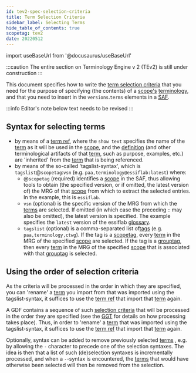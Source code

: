 ```yaml
---
id: tev2-spec-selection-criteria
title: Term Selection Criteria
sidebar_label: Selecting Terms
hide_table_of_contents: true
scopetag: tev2
date: 20220512
---
```


import useBaseUrl from '@docusaurus/useBaseUrl'

:::caution
The entire section on Terminology Engine v 2 (TEv2) is still under construction
:::

This document specifies how to write the [term selection criteria](@) that you need for the purpose of specifying (the contents) of a [scope's](@) [terminology](@), and that you need to insert in the `versions`.`terms` elements in a [SAF](@).

:::info Editor's note
below text needs to be revised
:::

## Syntax for selecting terms

- by means of a [term ref](@), where the `show text` specifies the name of the [term](@) as it will be used in the [scope](@), and the [definition](@) (and other terminological artifacts of that [term](@), such as purpose, examples, etc.) are 'inherited' from the [term](@) that is being referenced.
- by means of the so-called 'tagslist-syntax', which is `tagslist`@`scopetag`:`vsn` (e.g. `paa,terminology@essiflab:latest`) where:
  - @`scopetag` (required) identifies a [scope](@) in the SAF, thus allowing tools to obtain (the specified version, or if omitted, the latest version of) the MRG of that [scope](@) from which to extract the selected entries. In the example, this is `essiflab`.
  - `vsn` (optional) is the specific version of the MRG from which the [terms](@) are selected. If omitted (in which case the preceding `:` may also be omitted), the latest version is specified. The example specifies the `latest` version of the essiflab [glossary](@).
  - `tagslist` (optional) is a comma-separated list of[tags](tag@) (e.g. `paa,terminology,ctwg`). If the tag is a [scopetag](tag@), every [term](@) in the MRG of the specified [scope](@) are selected. If the tag is a [grouptag](tag@), then every [term](@) in the MRG of the specified [scope](@) that is associated with that [grouptag](tag@) is selected.

## Using the order of selection criteria

As the criteria will be processed in the order in which they are specified, you can 'rename' a [term](@) you import from that was imported using the tagslist-syntax, it suffices to use the [term ref](@) that import that [term](@) again.

A GDF contains a sequence of such [selection criteria](tev2-spec-selection-criteria) that will be processed in the order they are specified (see the [GGT](#ggt) for details on how processing takes place). Thus, in order to 'rename' a [term](@) that was imported using the tagslist-syntax, it suffices to use the [term ref](@) that import that [term](@) again.

Optionally, syntax can be added to remove previously selected [terms](@) , e.g. by allowing the `-` character to precede one of the selection syntaxes. The idea is then that a list of such (de)selection syntaxes is incrementally processed, and when a `-`-syntax is encountered, the [terms](@) that would have otherwise been selected will then be removed from the selection.